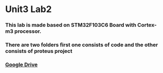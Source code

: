 # Unit3 Lab2

### This lab is made based on STM32F103C6 Board with Cortex-m3 processor.

### There are two folders first one consists of code and the other consists of proteus project

### [Google Drive](https://drive.google.com/drive/folders/1Kb1dFgHSr-VsnKMDD42KY0Dgoci_QJns)
